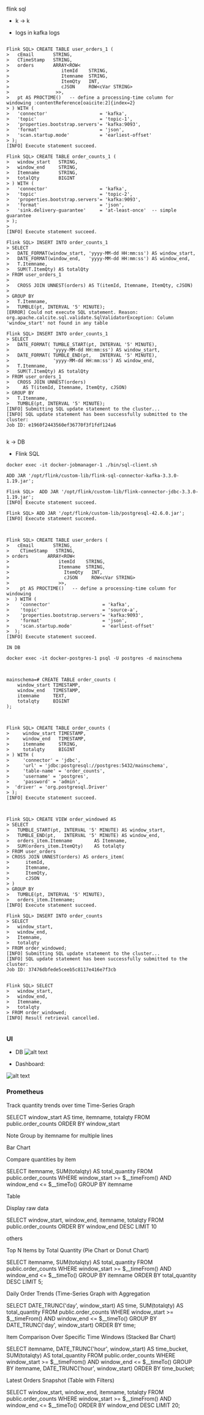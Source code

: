 flink sql


 * k -> k 

- logs in kafka logs
```

Flink SQL> CREATE TABLE user_orders_1 (
>   cEmail       STRING,
>   CTimeStamp   STRING,
>   orders       ARRAY<ROW<
>                   itemId    STRING,
>                   Itemname  STRING,
>                   ItemQty   INT,
>                   cJSON     ROW<cVar STRING>
>                 >>,
>   pt AS PROCTIME()   -- define a processing-time column for windowing :contentReference[oaicite:2]{index=2}
> ) WITH (
>   'connector'                   = 'kafka',
>   'topic'                       = 'topic-1',
>   'properties.bootstrap.servers'= 'kafka:9093',
>   'format'                      = 'json',
>   'scan.startup.mode'           = 'earliest-offset'
> );
[INFO] Execute statement succeed.

Flink SQL> CREATE TABLE order_counts_1 (
>   window_start   STRING,
>   window_end     STRING,
>   Itemname       STRING,
>   totalQty       BIGINT
> ) WITH (
>   'connector'                   = 'kafka',
>   'topic'                       = 'topic-2',
>   'properties.bootstrap.servers'= 'kafka:9093',
>   'format'                      = 'json',
>   'sink.delivery-guarantee'     = 'at-least-once'  -- simple guarantee
> );
>
[INFO] Execute statement succeed.

Flink SQL> INSERT INTO order_counts_1
> SELECT
>   DATE_FORMAT(window_start, 'yyyy-MM-dd HH:mm:ss') AS window_start,
>   DATE_FORMAT(window_end,   'yyyy-MM-dd HH:mm:ss') AS window_end,
>   T.Itemname,
>   SUM(T.ItemQty) AS totalQty
> FROM user_orders_1
>
>   CROSS JOIN UNNEST(orders) AS T(itemId, Itemname, ItemQty, cJSON)
>
> GROUP BY
>   T.Itemname,
>   TUMBLE(pt, INTERVAL '5' MINUTE);
[ERROR] Could not execute SQL statement. Reason:
org.apache.calcite.sql.validate.SqlValidatorException: Column 'window_start' not found in any table

Flink SQL> INSERT INTO order_counts_1
> SELECT
>   DATE_FORMAT( TUMBLE_START(pt, INTERVAL '5' MINUTE),
>                'yyyy-MM-dd HH:mm:ss') AS window_start,
>   DATE_FORMAT( TUMBLE_END(pt,   INTERVAL '5' MINUTE),
>                'yyyy-MM-dd HH:mm:ss') AS window_end,
>   T.Itemname,
>   SUM(T.ItemQty) AS totalQty
> FROM user_orders_1
>   CROSS JOIN UNNEST(orders)
>     AS T(itemId, Itemname, ItemQty, cJSON)
> GROUP BY
>   T.Itemname,
>   TUMBLE(pt, INTERVAL '5' MINUTE);
[INFO] Submitting SQL update statement to the cluster...
[INFO] SQL update statement has been successfully submitted to the cluster:
Job ID: e1960f2443560ef36770f3f1fdf124a6


```



k -> DB

- Flink SQL
```
docker exec -it docker-jobmanager-1 ./bin/sql-client.sh

ADD JAR '/opt/flink/custom-lib/flink-sql-connector-kafka-3.3.0-1.19.jar';

Flink SQL>  ADD JAR '/opt/flink/custom-lib/flink-connector-jdbc-3.3.0-1.19.jar';
[INFO] Execute statement succeed.

Flink SQL> ADD JAR '/opt/flink/custom-lib/postgresql-42.6.0.jar';
[INFO] Execute statement succeed.



Flink SQL> CREATE TABLE user_orders (
>   cEmail       STRING,
>    CTimeStamp   STRING,
> orders       ARRAY<ROW<
>                  itemId    STRING,
>                  Itemname  STRING,
>                    ItemQty   INT,
>                    cJSON     ROW<cVar STRING>
>                  >>,
>    pt AS PROCTIME()   -- define a processing-time column for windowing
>  ) WITH (
>    'connector'                   = 'kafka',
>    'topic'                       = 'source-a',
>    'properties.bootstrap.servers'= 'kafka:9093',
>    'format'                      = 'json',
>    'scan.startup.mode'           = 'earliest-offset'
>  );
[INFO] Execute statement succeed.

IN DB

docker exec -it docker-postgres-1 psql -U postgres -d mainschema



mainschema=# CREATE TABLE order_counts (
    window_start TIMESTAMP,
    window_end   TIMESTAMP,
    itemname     TEXT,
    totalqty     BIGINT
);



Flink SQL> CREATE TABLE order_counts (
>     window_start TIMESTAMP,
>     window_end   TIMESTAMP,
>     itemname     STRING,
>     totalqty     BIGINT
> ) WITH (
>     'connector' = 'jdbc',
>     'url' = 'jdbc:postgresql://postgres:5432/mainschema',
>     'table-name' = 'order_counts',
>     'username' = 'postgres',
>     'password' = 'admin',
>  'driver' = 'org.postgresql.Driver'
> );
[INFO] Execute statement succeed.



Flink SQL> CREATE VIEW order_windowed AS
> SELECT
>   TUMBLE_START(pt, INTERVAL '5' MINUTE) AS window_start,
>   TUMBLE_END(pt,   INTERVAL '5' MINUTE) AS window_end,
>   orders_item.Itemname        AS Itemname,
>   SUM(orders_item.ItemQty)    AS totalqty
> FROM user_orders
> CROSS JOIN UNNEST(orders) AS orders_item(
>      itemId,
>      Itemname,
>      ItemQty,
>      cJSON
> )
> GROUP BY
>   TUMBLE(pt, INTERVAL '5' MINUTE),
>   orders_item.Itemname;
[INFO] Execute statement succeed.

Flink SQL> INSERT INTO order_counts
> SELECT
>   window_start,
>   window_end,
>   Itemname,
>   totalqty
> FROM order_windowed;
[INFO] Submitting SQL update statement to the cluster...
[INFO] SQL update statement has been successfully submitted to the cluster:
Job ID: 37476dbfede5ceeb5c8117e416e7f3cb


Flink SQL> SELECT
>   window_start,
>   window_end,
>   Itemname,
>   totalqty
> FROM order_windowed;
[INFO] Result retrieval cancelled.


```

### UI
- DB
![alt text](image.png)


- Dashboard:

![alt text](image-1.png)






































### Prometheus 

Track quantity trends over time
Time-Series Graph

SELECT window_start AS time, itemname, totalqty FROM public.order_counts ORDER BY window_start

Note
Group by 
itemname
 for multiple lines

Bar Chart

Compare quantities by item

SELECT itemname, SUM(totalqty) AS total_quantity FROM public.order_counts WHERE window_start >= $__timeFrom() AND window_end <= $__timeTo() GROUP BY itemname

Table

Display raw data

SELECT window_start, window_end, itemname, totalqty FROM public.order_counts ORDER BY window_end DESC LIMIT 10



others

Top N Items by Total Quantity (Pie Chart or Donut Chart)


SELECT itemname, SUM(totalqty) AS total_quantity
FROM public.order_counts
WHERE window_start >= $__timeFrom() AND window_end <= $__timeTo()
GROUP BY itemname
ORDER BY total_quantity DESC
LIMIT 5;



Daily Order Trends (Time-Series Graph with Aggregation


SELECT 
    DATE_TRUNC('day', window_start) AS time,
    SUM(totalqty) AS total_quantity
FROM public.order_counts
WHERE window_start >= $__timeFrom() AND window_end <= $__timeTo()
GROUP BY DATE_TRUNC('day', window_start)
ORDER BY time;


Item Comparison Over Specific Time Windows (Stacked Bar Chart)

SELECT 
    itemname,
    DATE_TRUNC('hour', window_start) AS time_bucket,
    SUM(totalqty) AS total_quantity
FROM public.order_counts
WHERE window_start >= $__timeFrom() AND window_end <= $__timeTo()
GROUP BY itemname, DATE_TRUNC('hour', window_start)
ORDER BY time_bucket;



Latest Orders Snapshot (Table with Filters)

SELECT window_start, window_end, itemname, totalqty
FROM public.order_counts
WHERE window_start >= $__timeFrom() AND window_end <= $__timeTo()
ORDER BY window_end DESC
LIMIT 20;

